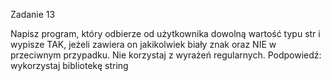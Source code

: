 Zadanie 13

Napisz program, który odbierze od użytkownika dowolną wartość typu str i wypisze TAK, jeżeli zawiera on jakikolwiek biały znak oraz NIE w przeciwnym przypadku. Nie korzystaj z wyrażeń regularnych. Podpowiedź: wykorzystaj bibliotekę string